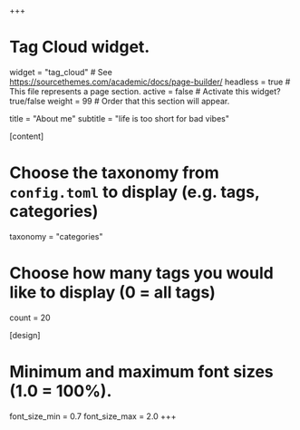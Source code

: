 +++
# Tag Cloud widget.
widget = "tag_cloud"  # See https://sourcethemes.com/academic/docs/page-builder/
headless = true  # This file represents a page section.
active = false  # Activate this widget? true/false
weight = 99  # Order that this section will appear.

title = "About me"
subtitle = "life is too short for bad vibes"

[content]
  # Choose the taxonomy from `config.toml` to display (e.g. tags, categories)
  taxonomy = "categories"
  
  # Choose how many tags you would like to display (0 = all tags)
  count = 20

[design]
  # Minimum and maximum font sizes (1.0 = 100%).
  font_size_min = 0.7
  font_size_max = 2.0
+++

